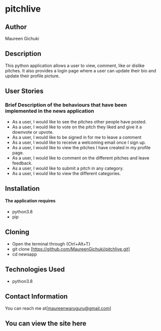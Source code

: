 # pitchlive

## Author
Maureen Gichuki

## Description
This python application allows a user to view, comment, like or dislike pitches. It also provides a login page where a user can update their bio and update their profile picture.

## User Stories

### Brief Description of the behaviours that have been implemented in the news application 

* As a user, I would like to see the pitches other people have posted.
* As a user, I would like to vote on the pitch they liked and give it a downvote or upvote.
* As a user, I would like to be signed in for me to leave a comment
* As a user, I would like to receive a welcoming email once I sign up.
* As a user, I would like to view the pitches I have created in my profile page.
* As a user, I would like to comment on the different pitches and leave feedback.
* As a user, I would like to submit a pitch in any category.
* As a user, I would like to view the different categories.

## Installation
#### The application requires
* python3.8
* pip

## Cloning
* Open the terminal through {Ctrl+Alt+T}
* git clone [https://github.com/MaureenGichuki/pitchlive.git]
* cd newsapp

## Technologies Used
* python3.8

## Contact Information
You can reach me at[maureenwaruguru@gmail.com]

## You can view the site here


